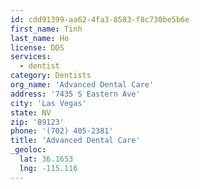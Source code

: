 ```yaml
---
id: cdd91399-aa62-4fa3-8583-f8c730be5b6e
first_name: Tinh
last_name: Ho
license: DDS
services:
  - dentist
category: Dentists
org_name: 'Advanced Dental Care'
address: '7435 S Eastern Ave'
city: 'Las Vegas'
state: NV
zip: '89123'
phone: '(702) 405-2381'
title: 'Advanced Dental Care'
_geoloc:
  lat: 36.1653
  lng: -115.116
---
```

